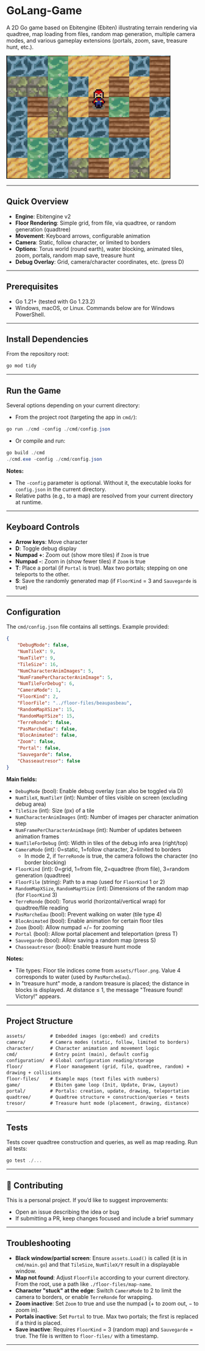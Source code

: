 

# GoLang-Game
A 2D Go game based on Ebitengine (Ebiten) illustrating terrain rendering via quadtree, map loading from files, random map generation, multiple camera modes, and various gameplay extensions (portals, zoom, save, treasure hunt, etc.).


<img src=goGamePic.png alt="GoGamePic">

---

## Quick Overview
- **Engine**: Ebitengine v2
- **Floor Rendering**: Simple grid, from file, via quadtree, or random generation (quadtree)
- **Movement**: Keyboard arrows, configurable animation
- **Camera**: Static, follow character, or limited to borders
- **Options**: Torus world (round earth), water blocking, animated tiles, zoom, portals, random map save, treasure hunt
- **Debug Overlay**: Grid, camera/character coordinates, etc. (press D)

---

## Prerequisites
- Go 1.21+ (tested with Go 1.23.2)
- Windows, macOS, or Linux. Commands below are for Windows PowerShell.

---

## Install Dependencies
From the repository root:
```powershell
go mod tidy
```

---

## Run the Game
Several options depending on your current directory:

- From the project root (targeting the app in `cmd/`):
```powershell
go run ./cmd -config ./cmd/config.json
```
- Or compile and run:
```powershell
go build ./cmd
./cmd.exe -config ./cmd/config.json
```
**Notes:**
- The `-config` parameter is optional. Without it, the executable looks for `config.json` in the current directory.
- Relative paths (e.g., to a map) are resolved from your current directory at runtime.

---

## Keyboard Controls
- **Arrow keys**: Move character
- **D**: Toggle debug display
- **Numpad +**: Zoom out (show more tiles) if `Zoom` is true
- **Numpad -**: Zoom in (show fewer tiles) if `Zoom` is true
- **T**: Place a portal (if `Portal` is true). Max two portals; stepping on one teleports to the other.
- **S**: Save the randomly generated map (if `FloorKind` = 3 and `Sauvegarde` is true)

---

## Configuration
The `cmd/config.json` file contains all settings. Example provided:
```json
{
	"DebugMode": false,
	"NumTileX": 9,
	"NumTileY": 9,
	"TileSize": 16,
	"NumCharacterAnimImages": 5,
	"NumFramePerCharacterAnimImage": 5,
	"NumTileForDebug": 6,
	"CameraMode": 1,
	"FloorKind": 2,
	"FloorFile": "../floor-files/beaupasbeau",
	"RandomMapXSize": 15,
	"RandomMapYSize": 15,
	"TerreRonde": false,
	"PasMarcheEau": false,
	"BlocAnimated": false,
	"Zoom": false,
	"Portal": false,
	"Sauvegarde": false,
	"Chasseautresor": false
}
```
**Main fields:**
- `DebugMode` (bool): Enable debug overlay (can also be toggled via D)
- `NumTileX`, `NumTileY` (int): Number of tiles visible on screen (excluding debug area)
- `TileSize` (int): Size (px) of a tile
- `NumCharacterAnimImages` (int): Number of images per character animation step
- `NumFramePerCharacterAnimImage` (int): Number of updates between animation frames
- `NumTileForDebug` (int): Width in tiles of the debug info area (right/top)
- `CameraMode` (int): 0=static, 1=follow character, 2=limited to borders
  - In mode 2, if `TerreRonde` is true, the camera follows the character (no border blocking)
- `FloorKind` (int): 0=grid, 1=from file, 2=quadtree (from file), 3=random generation (quadtree)
- `FloorFile` (string): Path to a map (used for `FloorKind` 1 or 2)
- `RandomMapXSize`, `RandomMapYSize` (int): Dimensions of the random map (for `FloorKind` 3)
- `TerreRonde` (bool): Torus world (horizontal/vertical wrap) for quadtree/file reading
- `PasMarcheEau` (bool): Prevent walking on water (tile type 4)
- `BlocAnimated` (bool): Enable animation for certain floor tiles
- `Zoom` (bool): Allow numpad +/− for zooming
- `Portal` (bool): Allow portal placement and teleportation (press T)
- `Sauvegarde` (bool): Allow saving a random map (press S)
- `Chasseautresor` (bool): Enable treasure hunt mode

**Notes:**
- Tile types: Floor tile indices come from `assets/floor.png`. Value 4 corresponds to water (used by `PasMarcheEau`).
- In "treasure hunt" mode, a random treasure is placed; the distance in blocks is displayed. At distance ≤ 1, the message "Treasure found! Victory!" appears.

---

## Project Structure
```
assets/         # Embedded images (go:embed) and credits
camera/         # Camera modes (static, follow, limited to borders)
character/      # Character animation and movement logic
cmd/            # Entry point (main), default config
configuration/  # Global configuration reading/storage
floor/          # Floor management (grid, file, quadtree, random) + drawing + collisions
floor-files/    # Example maps (text files with numbers)
game/           # Ebiten game loop (Init, Update, Draw, Layout)
portal/         # Portals: creation, update, drawing, teleportation
quadtree/       # Quadtree structure + construction/queries + tests
tresor/         # Treasure hunt mode (placement, drawing, distance)
```

---

## Tests
Tests cover quadtree construction and queries, as well as map reading.
Run all tests:
```powershell
go test ./...
```
---

## 🤝 Contributing

This is a personal project. If you’d like to suggest improvements:
- Open an issue describing the idea or bug
- If submitting a PR, keep changes focused and include a brief summary

---

## Troubleshooting
- **Black window/partial screen**: Ensure `assets.Load()` is called (it is in `cmd/main.go`) and that `TileSize`, `NumTileX/Y` result in a displayable window.
- **Map not found**: Adjust `FloorFile` according to your current directory. From the root, use a path like `./floor-files/map-name`.
- **Character "stuck" at the edge**: Switch `CameraMode` to 2 to limit the camera to borders, or enable `TerreRonde` for wrapping.
- **Zoom inactive**: Set `Zoom` to true and use the numpad (+ to zoom out, − to zoom in).
- **Portals inactive**: Set `Portal` to true. Max two portals; the first is replaced if a third is placed.
- **Save inactive**: Requires `FloorKind` = 3 (random map) and `Sauvegarde` = true. The file is written to `floor-files/` with a timestamp.

---
